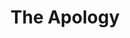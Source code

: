 ---
title: 'The Apology'
taxonomy:
    category:
        - episode
episode: 9 
pc: 909         
written: Jennifer Crittenden |
directed: Andy Ackerman
aired: December 11, 1997
imdb: 
wiki: 
---